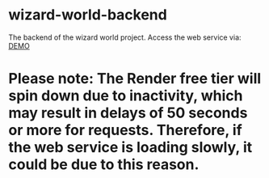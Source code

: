 # wizard-world-backend
The backend of the wizard world project.
Access the web service via: [DEMO](https://wizard-world-backend.onrender.com)

# Please note: The Render free tier will spin down due to inactivity, which may result in delays of 50 seconds or more for requests. Therefore, if the web service is loading slowly, it could be due to this reason.
